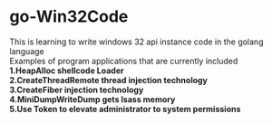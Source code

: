 # go-Win32Code
This is learning to write windows 32 api instance code in the golang language<br>
Examples of program applications that are currently included
<br>
**1.HeapAlloc shellcode Loader**
<br>
**2.CreateThreadRemote thread injection technology**
<br>
**3.CreateFiber injection technology**
<br>
**4.MiniDumpWriteDump gets lsass memory**
<br>
**5.Use Token to elevate administrator to system permissions**
